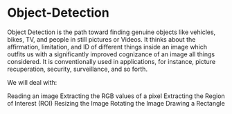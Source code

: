 # Object-Detection
Object Detection is the path toward finding genuine objects like vehicles, bikes, TV, and people in still pictures or Videos. It thinks about the affirmation, limitation, and ID of different things inside an image which outfits us with a significantly improved cognizance of an image all things considered. It is conventionally used in applications, for instance, picture recuperation, security, surveillance, and so forth.

We will deal with:

Reading an image
Extracting the RGB values of a pixel
Extracting the Region of Interest (ROI)
Resizing the Image
Rotating the Image
Drawing a Rectangle
